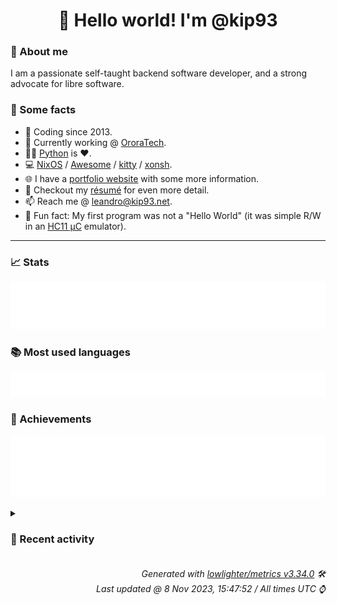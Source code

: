 <!-- README template, populated using this action:
     https://github.com/kip93/kip93/blob/main/.github/workflows/readme.yml. -->

<h1 align="center">👋 Hello world! I'm @kip93</h1> <!-- LOGIN => username -->

### 👤 About me

I am a passionate self-taught backend software developer, and a strong advocate for libre software.


### 💬 Some facts

* 📅 Coding since 2013.
* 💼 Currently working @ [OroraTech](https://ororatech.com/).
* 👨‍💻 [Python](https://github.com/search?q=user%3Akip93&l=python) is ❤️. <!-- LOGIN => username -->
* 💻 [NixOS](https://github.com/NixOS/) /
     [Awesome](https://github.com/awesomeWM/) /
     [kitty](https://github.com/kovidgoyal/kitty/) /
     [xonsh](https://github.com/xonsh/).
* 🌐 I have a [portfolio website](https://kip93.net/) with some more information.
* 📝 Checkout my [résumé](https://kip93.net/resume/) for even more detail.
* 📫 Reach me @ [leandro@kip93.net](mailto:leandro@kip93.net).
* 🎲 Fun fact: My first program was not a "Hello World" (it was simple R/W in an [HC11 µC](https://en.wikipedia.org/wiki/68HC11) emulator).


-----------------------------------------------------------------------------------------------------------------------


### 📈 Stats

![](./stats.svg)


### 📚 Most used languages <!-- by percentage, in decreasing order -->

![](./languages.svg)


### 🏅 Achievements

![](./achievements.svg)


<details> <!-- Last activity -->
<!-- Almost verbatim copy of https://github.com/lowlighter/metrics/blob/latest/source/templates/markdown/partials/activity.ejs, but restructured to be foldable. -->
<summary><h3>📰 Recent activity</h3></summary>

* 💬 Commented on [#11 logo](https://github.com/flakestry/flakestry.dev/issues/11) from [flakestry/flakestry.dev](https://github.com/flakestry/flakestry.dev)
  * *On 6 Nov 2023, 22:31:10*
* 🌟 Starred [Klowner/inkscape-applytransforms](https://github.com/Klowner/inkscape-applytransforms)
  * *On 6 Nov 2023, 20:17:06*
* 💬 Commented on [#35 Add support for non-tagged publishing](https://github.com/flakestry/flakestry.dev/pull/35) from [flakestry/flakestry.dev](https://github.com/flakestry/flakestry.dev)
  * *On 6 Nov 2023, 16:26:59*
* 🔍 Reviewed [#35 Add support for non-tagged publishing](https://github.com/flakestry/flakestry.dev/pull/35) in [flakestry/flakestry.dev](https://github.com/flakestry/flakestry.dev)
  * *On 6 Nov 2023, 16:27:00*
</details>


<h6 align="right"><em>
    Generated with <a href="https://github.com/lowlighter/metrics/tree/latest/">lowlighter/metrics v3.34.0</a> 🛠️<br> <!-- VERSION => MAJOR.minor.patch -->
    Last updated @ 8 Nov 2023, 15:47:52 / All times UTC ⌚ <!-- meta.generated => DD/MM/YYYY, hh:mm -->
</em></h6>
